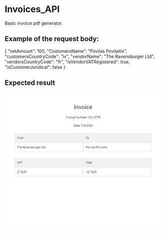 # Invoices_API

Basic invoice pdf generator.

## Example of the request body:

{
"netAmount": 100,
"CustomersName": "Povilas Povilaitis",
"customersCountryCode": "lv",
"vendorName": "The Ravensburger Ltd",
"vendorsCountryCode": "fr",
"isVendorVATRegistered": true,
"isCustomerJuridical": false
}

## Expected result

![expected result](image.png)
